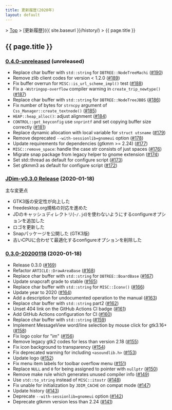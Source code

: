 ```yaml
---
title: 更新履歴(2020年)
layout: default
---
```


&gt; [Top](../) &gt; [更新履歴]({{ site.baseurl }}/history/) &gt; {{ page.title }}

## {{ page.title }}


<a name="0.4.0-unreleased"></a>
### [0.4.0-unreleased](https://github.com/JDimproved/JDim/compare/JDim-v0.3.0...master) (unreleased)
- Replace char buffer with `std::string` for `DBTREE::NodeTreeMachi`
  ([#190](https://github.com/JDimproved/JDim/pull/190))
- Remove zlib client codes for version < 1.2.0
  ([#189](https://github.com/JDimproved/JDim/pull/189))
- Fix buffer overrun for `MISC::is_url_scheme_impl()` test
  ([#188](https://github.com/JDimproved/JDim/pull/188))
- Fix a `-Wstringop-overflow` compiler warning in `create_trip_newtype()`
  ([#187](https://github.com/JDimproved/JDim/pull/187))
- Replace char buffer with `std::string` for `DBTREE::NodeTreeJBBS`
  ([#186](https://github.com/JDimproved/JDim/pull/186))
- Fix number of bytes for `strncpy` argument of `Css_Manager::create_textnode()`
  ([#185](https://github.com/JDimproved/JDim/pull/185))
- `HEAP::heap_alloc()`: adjust alignment
  ([#184](https://github.com/JDimproved/JDim/pull/184))
- `CONTROL::get_keyconfig` use `snprintf` and set copying buffer size correctly
  ([#181](https://github.com/JDimproved/JDim/pull/181))
- Replace dynamic allocation with local variable for `struct utsname`
  ([#179](https://github.com/JDimproved/JDim/pull/179))
- Remove deprecated `--with-sessionlib=gnomeui` option
  ([#178](https://github.com/JDimproved/JDim/pull/178))
- Update requirements for dependencies (gtkmm >= 2.24)
  ([#177](https://github.com/JDimproved/JDim/pull/177))
- `MISC::remove_space`: handle the case str consists of just spaces
  ([#176](https://github.com/JDimproved/JDim/pull/176))
- Migrate snap package from legacy helper to gnome extension
  ([#174](https://github.com/JDimproved/JDim/pull/174))
- Set std::thread as default for configure script
  ([#173](https://github.com/JDimproved/JDim/pull/173))
- Set gtkmm3 as default for configure script
  ([#172](https://github.com/JDimproved/JDim/pull/172))


<a name="JDim-v0.3.0"></a>
### [**JDim-v0.3.0** Release](https://github.com/JDimproved/JDim/releases/tag/JDim-v0.3.0) (2020-01-18)
主な変更点
- GTK3版の安定性が向上した
- freedesktop.org規格の対応を進めた
- JDのキャッシュディレクトリ(`~/.jd`)を使わないようにするconfigureオプションを追加した
- ロゴを更新した
- Snapパッケージを公開した (GTK3版)
- 古いCPUに合わせて最適化するconfigureオプションを削除した


<a name="0.3.0-20200118"></a>
### [0.3.0-20200118](https://github.com/JDimproved/JDim/compare/362b797d53f...JDim-v0.3.0) (2020-01-18)
- Release 0.3.0
  ([#169](https://github.com/JDimproved/JDim/pull/169))
- Refactor `ARTICLE::DrawAreaBase`
  ([#168](https://github.com/JDimproved/JDim/pull/168))
- Replace char buffer with `std::string` for `DBTREE::BoardBase`
  ([#167](https://github.com/JDimproved/JDim/pull/167))
- Update snapcraft grade to stable
  ([#165](https://github.com/JDimproved/JDim/pull/165))
- Replace char buffer with `std::string` for `MISC::Iconv()`
  ([#166](https://github.com/JDimproved/JDim/pull/166))
- Update year to 2020
  ([#164](https://github.com/JDimproved/JDim/pull/164))
- Add a description for undocumented operation to the manual
  ([#163](https://github.com/JDimproved/JDim/pull/163))
- Replace char buffer with `std::string` part2
  ([#162](https://github.com/JDimproved/JDim/pull/162))
- Unset 404 link on the GitHub Actions CI badge
  ([#161](https://github.com/JDimproved/JDim/pull/161))
- Add GitHub Actions configuration for CI
  ([#160](https://github.com/JDimproved/JDim/pull/160))
- Replace char buffer with `std::string`
  ([#159](https://github.com/JDimproved/JDim/pull/159))
- Implement MessageView word/line selection by mouse click for gtk3.16+
  ([#158](https://github.com/JDimproved/JDim/pull/158))
- Fix logo color for "im"
  ([#156](https://github.com/JDimproved/JDim/pull/156))
- Remove legacy gtk2 codes for less than version 2.18
  ([#155](https://github.com/JDimproved/JDim/pull/155))
- Fix icon background to transparency
  ([#154](https://github.com/JDimproved/JDim/pull/154))
- Fix deprecated warning for including `<asoundlib.h>`
  ([#153](https://github.com/JDimproved/JDim/pull/153))
- Update logo
  ([#152](https://github.com/JDimproved/JDim/pull/152))
- Fix menu item labels for toolbar overflow menu
  ([#151](https://github.com/JDimproved/JDim/pull/151))
- Replace `NULL` and `0` for being assigned to pointer with `nullptr`
  ([#150](https://github.com/JDimproved/JDim/pull/150))
- Remove make rule which generates unused compiler info
  ([#149](https://github.com/JDimproved/JDim/pull/149))
- Use `std::to_string` instead of `MISC::itostr`
  ([#148](https://github.com/JDimproved/JDim/pull/148))
- Fix unable for initialization by `JDIM_CACHE` on compat mode
  ([#147](https://github.com/JDimproved/JDim/pull/147))
- Update history
  ([#143](https://github.com/JDimproved/JDim/pull/143))
- Deprecate `--with-sessionlib=gnomeui` option
  ([#142](https://github.com/JDimproved/JDim/pull/142))
- Deprecate gtkmm version less than 2.24
  ([#141](https://github.com/JDimproved/JDim/pull/141))
